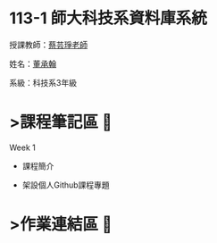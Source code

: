 # 113-1 師大科技系資料庫系統
授課教師：[蔡芸琤老師](https://github.com/pecu)

姓名：[董承翰](https://chenhan0301.github.io/Myweb/)

系級：科技系3年級
# >課程筆記區 :blue_book: 

Week 1
- 課程簡介

- 架設個人Github課程專題



# >作業連結區 :book: 
